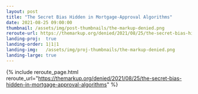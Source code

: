 ```yaml
---
layout: post
title: "The Secret Bias Hidden in Mortgage-Approval Algorithms"
date: 2021-08-25 09:00:00
thumbnail: /assets/img/post-thumbnails/the-markup-denied.png
reroute-url: https://themarkup.org/denied/2021/08/25/the-secret-bias-hidden-in-mortgage-approval-algorithms
landing-proj:  true
landing-order: 1|1|1
landing-img:   /assets/img/proj-thumbnails/the-markup-denied.png
landing-large: true
---
```


{% include reroute_page.html reroute_url="https://themarkup.org/denied/2021/08/25/the-secret-bias-hidden-in-mortgage-approval-algorithms" %}